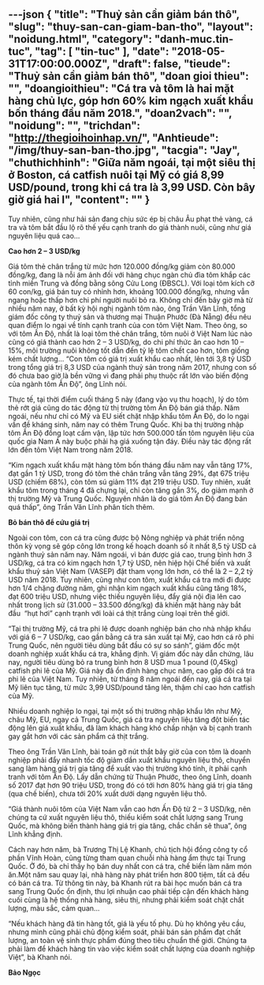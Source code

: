 ---json
{
    "title": "Thuỷ sản cần giảm bán thô",
    "slug": "thuy-san-can-giam-ban-tho",
    "layout": "noidung.html",
    "category": "danh-muc.tin-tuc",
    "tag": [
        "tin-tuc"
    ],
    "date": "2018-05-31T17:00:00.000Z",
    "draft": false,
    "tieude": "Thuỷ sản cần giảm bán thô",
    "doan gioi thieu": "",
    "doangioithieu": "Cá tra và tôm là hai mặt hàng chủ lực, góp hơn 60% kim ngạch xuất khẩu bốn tháng đầu năm 2018.",
    "doan2vach": "",
    "noidung": "",
    "trichdan": "http://thegioihoinhap.vn/",
    "Anhtieude": "/img/thuy-san-ban-tho.jpg",
    "tacgia": "Jay",
    "chuthichhinh": "Giữa năm ngoái, tại một siêu thị ở Boston, cá catfish nuôi tại Mỹ có giá 8,99 USD/pound, trong khi cá tra là 3,99 USD. Còn bây giờ giá hai l",
    "__content__": ""
}
---
<p><span style="font-size:14px">Tuy nhi&ecirc;n, cũng như hải sản đang chịu sức &eacute;p bị ch&acirc;u &Acirc;u phạt thẻ v&agrave;ng, c&aacute; tra v&agrave; t&ocirc;m bắt đầu lộ r&otilde; thế yếu cạnh tranh do gi&aacute; th&agrave;nh nu&ocirc;i, cũng như gi&aacute; nguy&ecirc;n liệu qu&aacute; cao&hellip;</span></p>

<p><span style="font-size:14px"><strong>Cao hơn 2 &ndash; 3 USD/kg</strong></span></p>

<p><span style="font-size:14px">Gi&aacute; t&ocirc;m thẻ ch&acirc;n trắng từ mức hơn 120.000 đồng/kg giảm c&ograve;n 80.000 đồng/kg, đang l&agrave; nỗi &aacute;m ảnh đối với h&agrave;ng chục ng&agrave;n chủ đ&igrave;a t&ocirc;m khắp c&aacute;c tỉnh miền Trung v&agrave; đồng bằng s&ocirc;ng Cửu Long (ĐBSCL). Với loại t&ocirc;m k&iacute;ch cỡ 60 con/kg, gi&aacute; b&aacute;n tuy c&oacute; nhỉnh hơn, khoảng 100.000 đồng/kg, nhưng vẫn ngang hoặc thấp hơn chi ph&iacute; người nu&ocirc;i bỏ ra. Kh&ocirc;ng chỉ đến b&acirc;y giờ m&agrave; từ nhiều năm nay, ở bất kỳ hội nghị ng&agrave;nh t&ocirc;m n&agrave;o, &ocirc;ng Trần Văn Lĩnh, tổng gi&aacute;m đốc c&ocirc;ng ty thuỷ sản v&agrave; thương mại Thuận Phước (Đ&agrave; Nẵng) đều n&ecirc;u quan điểm lo ngại về t&iacute;nh cạnh tranh của con t&ocirc;m Việt Nam. Theo &ocirc;ng, so với t&ocirc;m Ấn Độ, nhất l&agrave; loại t&ocirc;m thẻ ch&acirc;n trắng, t&ocirc;m nu&ocirc;i ở Việt Nam l&uacute;c n&agrave;o cũng c&oacute; gi&aacute; th&agrave;nh cao hơn 2 &ndash; 3 USD/kg, do chi ph&iacute; thức ăn cao hơn 10 &ndash; 15%, m&ocirc;i trường nu&ocirc;i kh&ocirc;ng tốt dẫn đến tỷ lệ t&ocirc;m chết cao hơn, t&ocirc;m giống k&eacute;m chất lượng&hellip; &ldquo;Con t&ocirc;m c&oacute; gi&aacute; trị xuất khẩu cao nhất, l&ecirc;n tới 3,8 tỷ USD trong tổng gi&aacute; trị 8,3 USD của ng&agrave;nh thuỷ sản trong năm 2017, nhưng con số đ&oacute; chưa bao giờ l&agrave; bền vững v&igrave; đang phải phụ thuộc rất lớn v&agrave;o biến động của ng&agrave;nh t&ocirc;m Ấn Độ&rdquo;, &ocirc;ng Lĩnh n&oacute;i.</span></p>

<p><span style="font-size:14px">Thực tế, tại thời điểm cuối th&aacute;ng 5 n&agrave;y (đang v&agrave;o vụ thu hoạch), l&yacute; do t&ocirc;m thẻ rớt gi&aacute; cũng do t&aacute;c động từ thị trường t&ocirc;m Ấn Độ b&aacute;n gi&aacute; thấp. Năm ngo&aacute;i, nếu như chỉ c&oacute; Mỹ v&agrave; EU siết chặt nhập khẩu t&ocirc;m Ấn Độ, do lo ngại vấn đề kh&aacute;ng sinh, năm nay c&oacute; th&ecirc;m Trung Quốc. Khi ba thị trường nhập t&ocirc;m Ấn Độ đồng loạt cấm vận, lập tức hơn 500.000 tấn t&ocirc;m nguy&ecirc;n liệu của quốc gia Nam &Aacute; n&agrave;y buộc phải hạ gi&aacute; xuống tận đ&aacute;y. Điều n&agrave;y t&aacute;c động rất lớn đến t&ocirc;m Việt Nam trong năm 2018.</span></p>

<p><span style="font-size:14px">&ldquo;Kim ngạch xuất khẩu mặt h&agrave;ng t&ocirc;m bốn th&aacute;ng đầu năm nay vẫn tăng 17%, đạt gần 1 tỷ USD, trong đ&oacute; t&ocirc;m thẻ ch&acirc;n trắng vẫn tăng 29%, đạt 675 triệu USD (chiếm 68%), c&ograve;n t&ocirc;m s&uacute; giảm 11% đạt 219 triệu USD. Tuy nhi&ecirc;n, xuất khẩu t&ocirc;m trong th&aacute;ng 4 đ&atilde; chựng lại, chỉ c&ograve;n tăng gần 3%, do giảm mạnh ở thị trường Mỹ v&agrave; Trung Quốc. Nguy&ecirc;n nh&acirc;n l&agrave; do gi&aacute; t&ocirc;m Ấn Độ đang b&aacute;n qu&aacute; thấp&rdquo;, &ocirc;ng Trần Văn Lĩnh ph&acirc;n t&iacute;ch th&ecirc;m.</span></p>

<p><span style="font-size:14px"><strong>Bỏ b&aacute;n th&ocirc; để cứu gi&aacute; trị</strong></span></p>

<p><span style="font-size:14px">Ngo&agrave;i con t&ocirc;m, con c&aacute; tra cũng được bộ N&ocirc;ng nghiệp v&agrave; ph&aacute;t triển n&ocirc;ng th&ocirc;n kỳ vọng sẽ g&oacute;p c&ocirc;ng lớn trong kế hoạch doanh số &iacute;t nhất 8,5 tỷ USD cả ng&agrave;nh thuỷ sản năm nay. Năm ngo&aacute;i, v&igrave; b&aacute;n được gi&aacute; cao, trung b&igrave;nh hơn 3 USD/kg, c&aacute; tra c&oacute; kim ngạch hơn 1,7 tỷ USD, n&ecirc;n hiệp hội Chế biến v&agrave; xuất khẩu thuỷ sản Việt Nam (VASEP) đặt tham vọng lớn hơn, c&oacute; thể l&agrave; 2 &ndash; 2,2 tỷ USD năm 2018. Tuy nhi&ecirc;n, cũng như con t&ocirc;m, xuất khẩu c&aacute; tra mới đi được hơn 1/4 chặng đường năm, ghi nhận kim ngạch xuất khẩu cũng tăng 18%, đạt 600 triệu USD, nhưng việc thiếu nguy&ecirc;n liệu, đẩy gi&aacute; nội địa l&ecirc;n cao nhất trong lịch sử (31.000 &ndash; 33.500 đồng/kg) đ&atilde; khiến mặt h&agrave;ng n&agrave;y bắt đầu&nbsp; &ldquo;hụt hơi&rdquo; cạnh trạnh với lo&agrave;i c&aacute; thịt trắng c&ugrave;ng loại tr&ecirc;n thế giới.</span></p>

<p><span style="font-size:14px">&ldquo;Tại thị trường Mỹ, c&aacute; tra phi l&ecirc; được doanh nghiệp b&aacute;n cho nh&agrave; nhập khẩu với gi&aacute; 6 &ndash; 7 USD/kg, cao gần bằng c&aacute; tra sản xuất tại Mỹ, cao hơn c&aacute; r&ocirc; phi Trung Quốc, n&ecirc;n người ti&ecirc;u d&ugrave;ng bắt đầu c&oacute; sự so s&aacute;nh&rdquo;, gi&aacute;m đốc một doanh nghiệp xuất khẩu c&aacute; tra, khẳng định. Vị gi&aacute;m đốc n&agrave;y dẫn chứng, l&acirc;u nay, người ti&ecirc;u d&ugrave;ng bỏ ra trung b&igrave;nh hơn 8 USD mua 1 pound (0,45kg) catfish phi l&ecirc; của Mỹ. Gi&aacute; n&agrave;y đ&atilde; ổn định h&agrave;ng chục năm, cao gấp đ&ocirc;i c&aacute; tra phi l&ecirc; của Việt Nam. Tuy nhi&ecirc;n, từ th&aacute;ng 8 năm ngo&aacute;i đến nay, gi&aacute; c&aacute; tra tại Mỹ li&ecirc;n tục tăng, từ mức 3,99 USD/pound tăng l&ecirc;n, thậm ch&iacute; cao hơn catfish của Mỹ.</span></p>

<p><span style="font-size:14px">Nhiều doanh nghiệp lo ngại, tại một số thị trường nhập khẩu lớn như Mỹ, ch&acirc;u Mỹ, EU, ngay cả Trung Quốc, gi&aacute; c&aacute; tra nguy&ecirc;n liệu tăng đột biến t&aacute;c động l&ecirc;n gi&aacute; xuất khẩu, đ&atilde; l&agrave;m kh&aacute;ch h&agrave;ng kh&oacute; chấp nhận v&agrave; bị cạnh tranh gay gắt hơn với c&aacute;c sản phẩm c&aacute; thịt trắng.</span></p>

<p><span style="font-size:14px">Theo &ocirc;ng Trần Văn Lĩnh, b&agrave;i to&aacute;n gỡ n&uacute;t thắt b&acirc;y giờ của con t&ocirc;m l&agrave; doanh nghiệp phải đẩy nhanh tốc độ giảm dần xuất khẩu nguy&ecirc;n liệu th&ocirc;, chuyển sang l&agrave;m h&agrave;ng gi&aacute; trị gia tăng để xuất v&agrave;o thị trường kh&oacute; t&iacute;nh, &iacute;t phải cạnh tranh với t&ocirc;m Ấn Độ. Lấy dẫn chứng từ Thuận Phước, theo &ocirc;ng Lĩnh, doanh số 2017 đạt hơn 90 triệu USD, trong đ&oacute; c&oacute; tới hơn 80% h&agrave;ng gi&aacute; trị gia tăng (qua chế biến), chưa tới 20% xuất dưới dạng nguy&ecirc;n liệu th&ocirc;.</span></p>

<p><span style="font-size:14px">&ldquo;Gi&aacute; th&agrave;nh nu&ocirc;i t&ocirc;m của Việt Nam vẫn cao hơn Ấn Độ từ 2 &ndash; 3 USD/kg, n&ecirc;n ch&uacute;ng ta cứ xuất nguy&ecirc;n liệu th&ocirc;, thiếu kiểm so&aacute;t chất lượng sang Trung Quốc, m&agrave; kh&ocirc;ng biến th&agrave;nh h&agrave;ng gi&aacute; trị gia tăng, chắc chắn sẽ thua&rdquo;, &ocirc;ng Lĩnh khẳng định.</span></p>

<p><span style="font-size:14px">C&aacute;ch nay hơn năm, b&agrave; Trương Thị Lệ Khanh, chủ tịch hội đồng c&ocirc;ng ty cổ phần Vĩnh Ho&agrave;n, cũng từng tham quan chuỗi nh&agrave; h&agrave;ng ẩm thực tại Trung Quốc. Ở đ&oacute;, b&agrave; chỉ thấy họ b&aacute;n duy nhất con c&aacute; tra, chế biến l&agrave;m năm m&oacute;n ăn.Một năm sau quay lại, nh&agrave; h&agrave;ng n&agrave;y ph&aacute;t triển hơn 800 tiệm, tất cả đều c&oacute; b&aacute;n c&aacute; tra. Từ th&ocirc;ng tin n&agrave;y, b&agrave; Khanh r&uacute;t ra b&agrave;i học muốn b&aacute;n c&aacute; tra sang Trung Quốc ổn định, thu lợi nhuận cao phải tiếp cận đến kh&aacute;ch h&agrave;ng cuối c&ugrave;ng l&agrave; hệ thống nh&agrave; h&agrave;ng, si&ecirc;u thị, nhưng phải kiểm so&aacute;t chặt chất lượng, m&agrave;u sắc, cảm quan&hellip;</span></p>

<p><span style="font-size:14px">&ldquo;Nếu kh&aacute;ch h&agrave;ng đ&atilde; tin h&agrave;ng tốt, gi&aacute; l&agrave; yếu tố phụ. D&ugrave; họ kh&ocirc;ng y&ecirc;u cầu, nhưng m&igrave;nh cũng phải chủ động kiểm so&aacute;t, phải b&aacute;n sản phẩm đạt chất lượng, an to&agrave;n vệ sinh thực phẩm đ&uacute;ng theo ti&ecirc;u chuẩn thế giới. Ch&uacute;ng ta phải l&agrave;m để kh&aacute;ch h&agrave;ng tin v&agrave;o việc kiểm so&aacute;t chất lượng của doanh nghiệp Việt&rdquo;, b&agrave; Khanh n&oacute;i.</span></p>

<p><span style="font-size:14px"><strong>Bảo Ngọc</strong></span></p>
